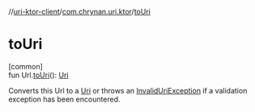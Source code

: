 //[uri-ktor-client](../../index.md)/[com.chrynan.uri.ktor](index.md)/[toUri](to-uri.md)

# toUri

[common]\
fun Url.[toUri](to-uri.md)(): [Uri](../../../uri-core/uri-core/com.chrynan.uri.core/-uri/index.md)

Converts this Url to a [Uri](../../../uri-core/uri-core/com.chrynan.uri.core/-uri/index.md) or throws an [InvalidUriException](../../../uri-core/uri-core/com.chrynan.uri.core/-invalid-uri-exception/index.md) if a validation exception has been encountered.
